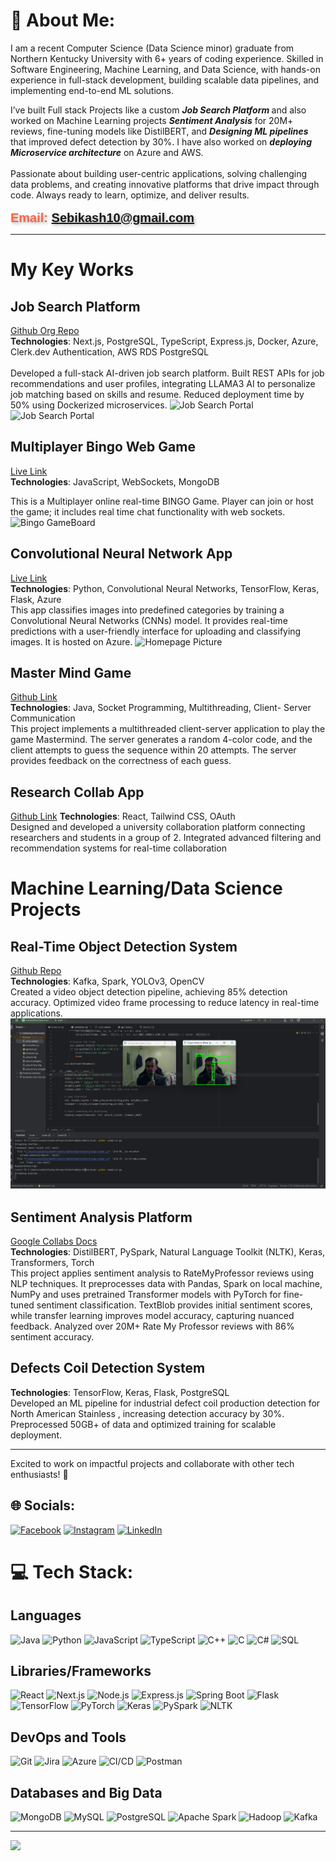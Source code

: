 # 💫 About Me:
I am a recent Computer Science (Data Science minor) graduate from Northern Kentucky University with 6+ years of coding experience. Skilled in Software Engineering, Machine Learning, and Data Science, with hands-on experience in full-stack development, building scalable data pipelines, and implementing end-to-end ML solutions.

I’ve  built Full stack Projects like a custom <strong> <i>Job Search Platform</i> </strong>  and also worked on Machine Learning projects <strong> <i>Sentiment Analysis</i></strong>  for 20M+ reviews, fine-tuning models like DistilBERT, and <strong> <i>Designing ML pipelines</i></strong>  that improved defect detection by 30%. I have also worked on <strong><i>deploying Microservice architecture</i></strong> on Azure and AWS. 
<br>
<br>
Passionate about building user-centric applications, solving challenging data problems, and creating innovative platforms that drive impact through code. Always ready to learn, optimize, and deliver results.
<br><br>
<strong style="color: #FF6347; font-family: 'Arial', sans-serif; font-size: 20px; text-shadow: 2px 2px 4px rgba(0,0,0,0.3);">
  Email: <a href="mailto:Sebikash10@gmail.com" style="color: #FF6347; text-decoration: none;">Sebikash10@gmail.com</a>
</strong>

<hr>

# My Key Works

## Job Search Platform  
[Github Org Repo](https://github.com/H1BMatch)
<br>
**Technologies**: Next.js, PostgreSQL, TypeScript, Express.js, Docker, Azure, Clerk.dev Authentication, AWS RDS PostgreSQL  
<br>
Developed a full-stack AI-driven job search platform. Built REST APIs for job recommendations and user profiles, integrating LLAMA3 AI to personalize job matching based on skills and resume. Reduced deployment time by 50% using Dockerized microservices.
![Job Search Portal](https://media.licdn.com/dms/image/v2/D5622AQHVo9l8OBs0Uw/feedshare-shrink_800/feedshare-shrink_800/0/1733835659983?e=1737590400&v=beta&t=rxvjufKP5Ibf5o8-WpVFYKDkMMLGHoO7VZ0Frcu9koo)
![Job Search Portal](https://media.licdn.com/dms/image/v2/D5622AQEE6WuT8z4GUA/feedshare-shrink_2048_1536/feedshare-shrink_2048_1536/0/1733835659983?e=1737590400&v=beta&t=_G80w6NOyOFUa5rjveHt2XPvTWNm_bDIP8eM0-bBNXA)


## Multiplayer Bingo Web Game
[Live Link](https://bingogame.azurewebsites.net/)
<br>
**Technologies**: JavaScript, WebSockets, MongoDB <br>

This is a Multiplayer online real-time BINGO Game. Player can join or host the game; it includes real time chat functionality with web sockets.  
![Bingo GameBoard](https://media.licdn.com/dms/image/v2/D562DAQHxmZW2NLcKJg/profile-treasury-image-shrink_800_800/profile-treasury-image-shrink_800_800/0/1730412950992?e=1735596000&v=beta&t=21H71BZiGs6XB1UDD9DxTfgDkUzusHrF2iBZM9sl4yo)

## Convolutional Neural Network App 
[Live Link](https://classiffyimages-d4g0bednaaaaevc8.eastus-01.azurewebsites.net/)
<br>
**Technologies**: Python, Convolutional Neural Networks,  TensorFlow, Keras, Flask, Azure<br>
This app classifies images into predefined categories by training a Convolutional Neural Networks (CNNs) model. It provides real-time predictions with a user-friendly interface for uploading and classifying images. It is hosted on Azure.
![Homepage Picture](https://media.licdn.com/dms/image/v2/D562DAQHcsvPvZpYH-w/profile-treasury-image-shrink_800_800/profile-treasury-image-shrink_800_800/0/1730413100441?e=1735596000&v=beta&t=vMJKvTSciKMBoaCnjkexQuiugGUgagXOQfS-fU6PLy4)

## Master Mind Game
[Github Link](https://github.com/acbikash13/Mastermind)
<br>
**Technologies**: Java, Socket Programming, Multithreading, Client- Server Communication<br>
This project implements a multithreaded client-server application to play the game Mastermind. The server generates a random 4-color code, and the client attempts to guess the sequence within 20 attempts. The server provides feedback on the correctness of each guess.

## Research Collab App
[Github Link](https://github.com/ResearchCollaborationApp/researchAndProjectCollab)
**Technologies**: React, Tailwind CSS, OAuth <br>
 Designed and developed a university collaboration platform connecting researchers and students in a group of 2. Integrated advanced filtering and recommendation systems for real-time collaboration

# Machine Learning/Data Science Projects
## Real-Time Object Detection System  
[Github Repo](https://github.com/acbikash13/kafkaObjectDetection)
<br>
**Technologies**: Kafka, Spark, YOLOv3, OpenCV  <br>
Created a video object detection pipeline, achieving 85% detection accuracy. Optimized video frame processing to reduce latency in real-time applications.  
![Sample Picture](https://github.com/acbikash13/DSC411ProjectsAndFiles/blob/main/Screenshot%202024-12-12%20221641.png)

## Sentiment Analysis Platform
[Google Collabs Docs](https://colab.research.google.com/drive/13iDfzXDdqMuM5Xvj8cRIZ7WS8AYBcqeB#scrollTo=cRKGzGDOc6sS)
<br>
**Technologies**: DistilBERT, PySpark, Natural Language Toolkit (NLTK), Keras,  Transformers, Torch <br>
This project applies sentiment analysis to RateMyProfessor reviews using NLP techniques. It preprocesses data with Pandas, Spark on local machine, NumPy and uses pretrained Transformer models with PyTorch for fine-tuned sentiment classification. TextBlob provides initial sentiment scores, while transfer learning improves model accuracy, capturing nuanced feedback.
Analyzed over 20M+ Rate My Professor reviews with 86% sentiment accuracy.

## Defects Coil Detection System  
**Technologies**: TensorFlow, Keras, Flask, PostgreSQL  <br> 
Developed an ML pipeline for industrial defect coil production detection for North American Stainless , increasing detection accuracy by 30%. Preprocessed 50GB+ of data and optimized training for scalable deployment.  

---

Excited to work on impactful projects and collaborate with other tech enthusiasts! 🎯
## 🌐 Socials:
[![Facebook](https://img.shields.io/badge/Facebook-%231877F2.svg?logo=Facebook&logoColor=white)](https://www.facebook.com/acbikash.10) [![Instagram](https://img.shields.io/badge/Instagram-%23E4405F.svg?logo=Instagram&logoColor=white)](https://instagram.com/ach_bikash10) [![LinkedIn](https://img.shields.io/badge/LinkedIn-%230077B5.svg?logo=linkedin&logoColor=white)](https://www.linkedin.com/in/acbikash13/) 

# 💻 Tech Stack:  

## Languages  
![Java](https://img.shields.io/badge/java-%23ED8B00.svg?style=for-the-badge&logo=openjdk&logoColor=white)  ![Python](https://img.shields.io/badge/python-3670A0?style=for-the-badge&logo=python&logoColor=ffdd54)  ![JavaScript](https://img.shields.io/badge/javascript-%23323330.svg?style=for-the-badge&logo=javascript&logoColor=%23F7DF1E) ![TypeScript](https://img.shields.io/badge/typescript-%23007ACC.svg?style=for-the-badge&logo=typescript&logoColor=white) ![C++](https://img.shields.io/badge/c++-%2300599C.svg?style=for-the-badge&logo=c%2B%2B&logoColor=white)  ![C](https://img.shields.io/badge/c-%2300599C.svg?style=for-the-badge&logo=c&logoColor=white)  ![C#](https://img.shields.io/badge/c%23-%23239120.svg?style=for-the-badge&logo=c-sharp&logoColor=white)  ![SQL](https://img.shields.io/badge/sql-%2307405e.svg?style=for-the-badge&logo=sqlite&logoColor=white)  

## Libraries/Frameworks  
![React](https://img.shields.io/badge/react-%2320232a.svg?style=for-the-badge&logo=react&logoColor=%2361DAFB)  ![Next.js](https://img.shields.io/badge/next.js-%23000000.svg?style=for-the-badge&logo=next.js&logoColor=white)  ![Node.js](https://img.shields.io/badge/node.js-6DA55F?style=for-the-badge&logo=node.js&logoColor=white)  ![Express.js](https://img.shields.io/badge/express.js-%23404d59.svg?style=for-the-badge&logo=express&logoColor=%2361DAFB)  ![Spring Boot](https://img.shields.io/badge/spring-%236DB33F.svg?style=for-the-badge&logo=spring&logoColor=white)  ![Flask](https://img.shields.io/badge/flask-%23000.svg?style=for-the-badge&logo=flask&logoColor=white)  ![TensorFlow](https://img.shields.io/badge/TensorFlow-%23FF6F00.svg?style=for-the-badge&logo=TensorFlow&logoColor=white)  ![PyTorch](https://img.shields.io/badge/PyTorch-%23EE4C2C.svg?style=for-the-badge&logo=PyTorch&logoColor=white)  ![Keras](https://img.shields.io/badge/Keras-%23D00000.svg?style=for-the-badge&logo=Keras&logoColor=white)  ![PySpark](https://img.shields.io/badge/PySpark-%23E25A1C.svg?style=for-the-badge&logo=Apache%20Spark&logoColor=white)  ![NLTK](https://img.shields.io/badge/NLTK-%230075D5.svg?style=for-the-badge&logoColor=white)  

## DevOps and Tools  
![Git](https://img.shields.io/badge/git-%23F05033.svg?style=for-the-badge&logo=git&logoColor=white)  ![Jira](https://img.shields.io/badge/jira-%230A0FFF.svg?style=for-the-badge&logo=jira&logoColor=white)  ![Azure](https://img.shields.io/badge/Azure-0089D6?style=for-the-badge&logo=microsoft-azure&logoColor=white)  ![CI/CD](https://img.shields.io/badge/CI%2FCD-%23F05033.svg?style=for-the-badge&logo=github-actions&logoColor=white)  ![Postman](https://img.shields.io/badge/Postman-FF6C37?style=for-the-badge&logo=postman&logoColor=white)  

## Databases and Big Data  
![MongoDB](https://img.shields.io/badge/MongoDB-%234ea94b.svg?style=for-the-badge&logo=mongodb&logoColor=white)  ![MySQL](https://img.shields.io/badge/mysql-%2300f.svg?style=for-the-badge&logo=mysql&logoColor=white)  ![PostgreSQL](https://img.shields.io/badge/postgresql-%23316192.svg?style=for-the-badge&logo=postgresql&logoColor=white)  ![Apache Spark](https://img.shields.io/badge/Apache%20Spark-E25A1C?style=for-the-badge&logo=apachespark&logoColor=white)  ![Hadoop](https://img.shields.io/badge/Hadoop-%234ea94b.svg?style=for-the-badge&logo=ApacheHadoop&logoColor=white)  ![Kafka](https://img.shields.io/badge/Kafka-%23000.svg?style=for-the-badge&logo=apache-kafka&logoColor=white)  

---
[![](https://visitcount.itsvg.in/api?id=acbikash13&icon=0&color=0)](https://visitcount.itsvg.in)


